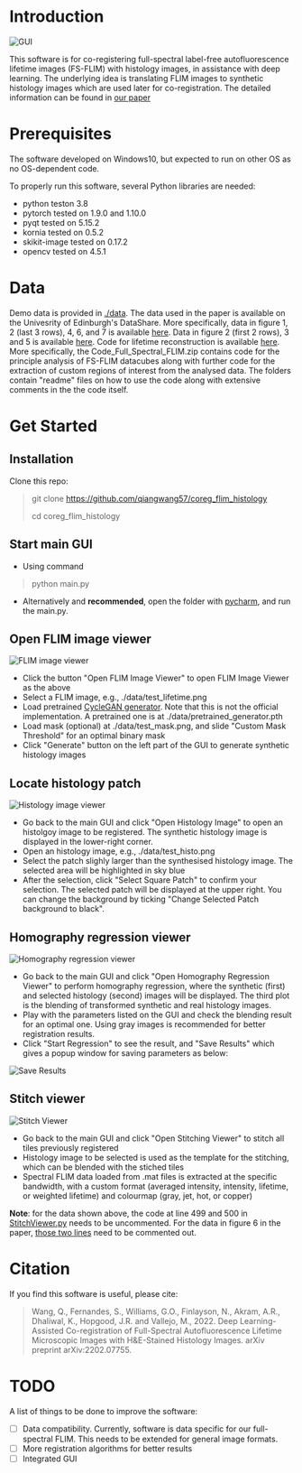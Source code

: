 # Introduction

![GUI](./images/gui.png)

This software is for co-registering full-spectral label-free autofluorescence lifetime images (FS-FLIM) with histology images, in assistance with deep learning. The underlying idea is translating FLIM images to synthetic histology images which are used later for co-registration. The detailed information can be found in [our paper](https://arxiv.org/abs/2202.07755)

# Prerequisites
The software developed on Windows10, but expected to run on other OS as no OS-dependent code.

To properly run this software, several Python libraries are needed:
- python teston 3.8
- pytorch tested on 1.9.0 and 1.10.0
- pyqt tested on 5.15.2
- kornia tested on 0.5.2
- skikit-image tested on 0.17.2
- opencv tested on 4.5.1

# Data
Demo data is provided in [./data](./data). The data used in the paper is available on the Univesrity of Edinburgh's DataShare. 
More specifically, data in figure 1, 2 (last 3 rows), 4, 6, and 7 is available [here](https://doi.org/10.7488/ds/3099). 
Data in figure 2 (first 2 rows), 3 and 5 is available [here](). 
Code for lifetime reconstruction is available [here](https://doi.org/10.7488/ds/3099). 
More specifically, the Code_Full_Spectral_FLIM.zip contains code for the principle analysis of FS-FLIM datacubes along with further code for the extraction of custom regions of interest from the analysed data. The folders contain "readme" files on how to use the code along with extensive comments in the the code itself. 

# Get Started
## Installation
Clone this repo:
>git clone https://github.com/qiangwang57/coreg_flim_histology
> 
> cd coreg_flim_histology

## Start main GUI
- Using command
> python main.py

- Alternatively and **recommended**, open the folder with [pycharm](https://www.jetbrains.com/pycharm/), and run the main.py.

## Open FLIM image viewer

![FLIM image viewer](./images/flim_viewer.png)

- Click the button "Open FLIM Image Viewer" to open FLIM Image Viewer as the above
- Select a FLIM image, e.g., ./data/test_lifetime.png
- Load pretrained [CycleGAN generator](https://github.com/aitorzip/PyTorch-CycleGAN). Note that this is not the official implementation. A pretrained one is at ./data/pretrained_generator.pth
- Load mask (optional) at ./data/test_mask.png, and slide "Custom Mask Threshold" for an optimal binary mask
- Click "Generate" button on the left part of the GUI to generate synthetic histology images

## Locate histology patch

![Histology image viewer](./images/histo_viewer.png)

- Go back to the main GUI and click "Open Histology Image" to open an histolgoy image to be registered. The synthetic histology image is displayed in the lower-right corner.
- Open an histology image, e.g., ./data/test_histo.png
- Select the patch slighly larger than the synthesised histology image. The selected area will be highlighted in sky blue
- After the selection, click "Select Square Patch" to confirm your selection. The selected patch will be displayed at the upper right. You can change the background by ticking "Change Selected Patch background to black".

## Homography regression viewer

![Homography regression viewer](./images/regression.png)

- Go back to the main GUI and click "Open Homography Regression Viewer" to perform homography regression, where the synthetic (first) and selected histology (second) images will be displayed. The third plot is the blending of transformed synthetic and real histology images.
- Play with the parameters listed on the GUI and check the blending result for an optimal one. Using gray images is recommended for better registration results.
- Click "Start Regression" to see the result, and "Save Results" which gives a popup window for saving parameters as below:

![Save Results](./images/save_results.png)

## Stitch viewer

![Stitch Viewer](./images/stitch_viewer.png)

- Go back to the main GUI and click "Open Stitching Viewer" to stitch all tiles previously registered
- Histology image to be selected is used as the template for the stitching, which can be blended with the stiched tiles
- Spectral FLIM data loaded from .mat files is extracted at the specific bandwidth, with a custom format (averaged intensity, intensity, lifetime, or weighted lifetime) and colourmap (gray, jet, hot, or copper)

**Note**: for the data shown above, the code at line 499 and 500 in [StitchViewer.py](https://github.com/qiangwang57/coreg_flim_histology/blob/553bfc9ebc60492141fdb41e3f44d8ea562d7b6d/gui/StitchViewer.py#L499-L500) needs to be uncommented. For the data in figure 6 in the paper, [those two lines](https://github.com/qiangwang57/coreg_flim_histology/blob/553bfc9ebc60492141fdb41e3f44d8ea562d7b6d/gui/StitchViewer.py#L499-L500) need to be commented out.

# Citation
If you find this software is useful, please cite:
>Wang, Q., Fernandes, S., Williams, G.O., Finlayson, N., Akram, A.R., Dhaliwal, K., Hopgood, J.R. and Vallejo, M., 2022. Deep Learning-Assisted Co-registration of Full-Spectral Autofluorescence Lifetime Microscopic Images with H&E-Stained Histology Images. arXiv preprint arXiv:2202.07755.


# TODO
A list of things to be done to improve the software:
- [ ] Data compatibility. Currently, software is data specific for our full-spectral FLIM. This needs to be extended for general image formats.
- [ ] More registration algorithms for better results
- [ ] Integrated GUI